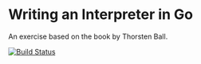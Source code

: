# Writing an Interpreter in Go

An exercise based on the book by Thorsten Ball.

[![Build Status](https://travis-ci.com/esquivias/interpreter.svg?branch=master)](https://travis-ci.com/esquivias/interpreter)
